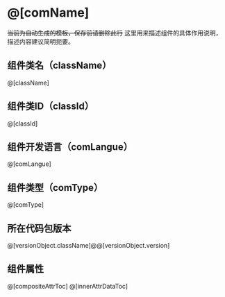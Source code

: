 # @[comName]
~~当前为自动生成的模板，保存前请删除此行~~
这里用来描述组件的具体作用说明，描述内容建议简明扼要。
## 组件类名（className）
@[className]
## 组件类ID（classId）
@[classId]
## 组件开发语言（comLangue）
@[comLangue]
## 组件类型（comType）
@[comType]
## 所在代码包版本
@[versionObject.className]@@[versionObject.version]
## 组件属性
@[compositeAttrToc]
@[innerAttrDataToc]
